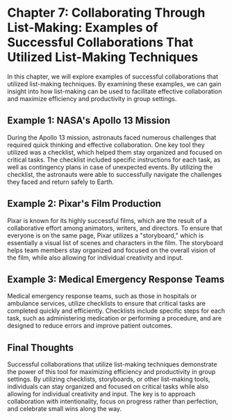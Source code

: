 Chapter 7: Collaborating Through List-Making: Examples of Successful Collaborations That Utilized List-Making Techniques
========================================================================================================================

In this chapter, we will explore examples of successful collaborations that utilized list-making techniques. By examining these examples, we can gain insight into how list-making can be used to facilitate effective collaboration and maximize efficiency and productivity in group settings.

Example 1: NASA's Apollo 13 Mission
-----------------------------------

During the Apollo 13 mission, astronauts faced numerous challenges that required quick thinking and effective collaboration. One key tool they utilized was a checklist, which helped them stay organized and focused on critical tasks. The checklist included specific instructions for each task, as well as contingency plans in case of unexpected events. By utilizing the checklist, the astronauts were able to successfully navigate the challenges they faced and return safely to Earth.

Example 2: Pixar's Film Production
----------------------------------

Pixar is known for its highly successful films, which are the result of a collaborative effort among animators, writers, and directors. To ensure that everyone is on the same page, Pixar utilizes a "storyboard," which is essentially a visual list of scenes and characters in the film. The storyboard helps team members stay organized and focused on the overall vision of the film, while also allowing for individual creativity and input.

Example 3: Medical Emergency Response Teams
-------------------------------------------

Medical emergency response teams, such as those in hospitals or ambulance services, utilize checklists to ensure that critical tasks are completed quickly and efficiently. Checklists include specific steps for each task, such as administering medication or performing a procedure, and are designed to reduce errors and improve patient outcomes.

Final Thoughts
--------------

Successful collaborations that utilize list-making techniques demonstrate the power of this tool for maximizing efficiency and productivity in group settings. By utilizing checklists, storyboards, or other list-making tools, individuals can stay organized and focused on critical tasks while also allowing for individual creativity and input. The key is to approach collaboration with intentionality, focus on progress rather than perfection, and celebrate small wins along the way.
